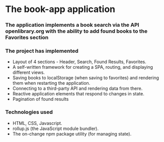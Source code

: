 # The book-app application

### The application implements a book search via the API openlibrary.org with the ability to add found books to the Favorites section

### The project has implemented

- Layout of 4 sections - Header, Search, Found Results, Favorites.
- A self-written framework for creating a SPA, routing, and displaying different views.
- Saving books to localStorage (when saving to favorites) and rendering them when restarting the application.
- Connecting to a third-party API and rendering data from there.
- Reactive application elements that respond to changes in state.
- Pagination of found results

### Technologies used

- HTML, CSS, Javascript.
- rollup.js (the JavaScript module bundler).
- The on-change npm package utility (for managing state).
